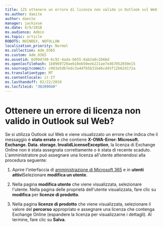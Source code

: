 ```yaml
---
title: 125 ottenere un errore di licenza non valido in Outlook sul Web?
ms.author: daeite
author: daeite
manager: jackiesm
ms.date: 4/9/2018
ms.audience: Admin
ms.topic: article
ROBOTS: NOINDEX, NOFOLLOW
localization_priority: Normal
ms.collection: Adm_O365
ms.custom: Adm_O365
ms.assetid: 6d9947d9-6c92-4ada-b655-8ab2a0c2b66d
ms.openlocfilehash: 1b0969720aeb10eb50eeb221ae7e467052650e15
ms.sourcegitcommit: c003a5db7edc3a44fb5b31b46cd45f12b62d172a
ms.translationtype: MT
ms.contentlocale: it-IT
ms.lasthandoff: 02/22/2019
ms.locfileid: "30209040"
---
```

# <a name="getting-an-invalid-license-error-in-outlook-on-the-web"></a>Ottenere un errore di licenza non valido in Outlook sul Web?

Se si utilizza Outlook sul Web e viene visualizzato un errore che indica che il messaggio è **stato errato** e che contiene **X-OWA-Error: Microsoft. Exchange. Data. storage. InvalidLicenseException**, la licenza di Exchange Online non è stata assegnata correttamente o è stata di recente scaduto. L'amministratore può assegnare una licenza all'utente attenendosi alla procedura seguente:
  
1. Aprire l'interfaccia di [amministrazione di Microsoft 365](https://portal.office.com/adminportal/home#/homepage) e in **utenti attivi**Selezionare **modifica un utente**.
    
2. Nella pagina **modifica utente** che viene visualizzata, selezionare l'utente. Nella pagina delle proprietà dell'utente visualizzata, fare clic su **modifica** per **licenze di prodotto**.
    
3. Nella pagina **licenze di prodotto** che viene visualizzata, selezionare il valore del **percorso** appropriato e assegnare una licenza che contenga Exchange Online (espandere la licenza per visualizzarne i dettagli). Al termine, fare clic su **Salva**.
    

